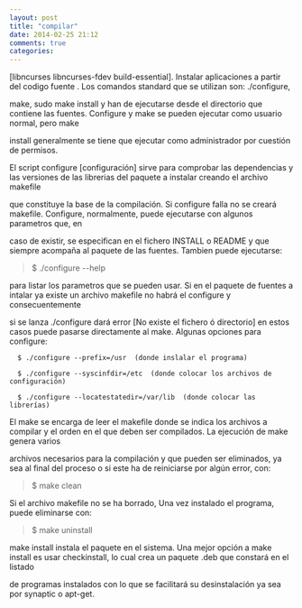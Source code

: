 ```yaml
---
layout: post
title: "compilar"
date: 2014-02-25 21:12
comments: true
categories: 
---
```

[libncurses libncurses-fdev build-essential]. Instalar aplicaciones a partir del codigo fuente .	Los comandos standard que se utilizan son: ./configure,

make, sudo make install y han de ejecutarse desde el directorio que contiene las fuentes. Configure y make se pueden ejecutar como usuario normal, pero make

install generalmente se tiene que ejecutar como administrador por cuestión de permisos.

El script configure [configuración] sirve para comprobar las dependencias y las versiones de las librerias del paquete a instalar creando el archivo makefile

que constituye la base de la compilación. Si configure falla no se creará makefile. Configure, normalmente, puede ejecutarse con algunos parametros que, en

caso de existir, se especifican en el fichero INSTALL o README y que siempre acompaña al paquete de las fuentes. Tambien puede ejecutarse:

>$ ./configure --help

para listar los parametros que se pueden usar. Si en el	paquete	de fuentes a intalar ya existe un archivo makefile no habrá el configure y consecuentemente

si se lanza ./configure dará error [No existe el fichero ó directorio] en estos casos puede pasarse directamente al make. Algunas opciones para	configure:

      $ ./configure --prefix=/usr  (donde inslalar el programa)

      $ ./configure --syscinfdir=/etc  (donde colocar los archivos de configuración)

      $ ./configure --locatestatedir=/var/lib  (donde colocar las librerías)

El make se encarga de leer el makefile donde se indica los archivos a compilar y el orden en el que deben ser compilados. La ejecución de make genera varios

archivos necesarios para la compilación	y que pueden ser eliminados, ya sea al final del proceso	o si este ha de reiniciarse por algún error, con:

>$ make clean

Si el archivo makefile no se ha borrado, Una vez instalado el programa, puede eliminarse con:

>$ make uninstall

make install instala el paquete en el sistema. Una mejor opción a make install es usar checkinstall, lo cual crea un paquete .deb que constará en el listado

de programas instalados con lo que se facilitará su desinstalación ya sea por synaptic o apt-get.

